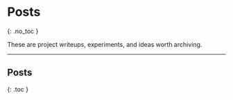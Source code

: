 # Posts
{: .no_toc }

These are project writeups, experiments, and ideas worth archiving.

---

## Posts

{: .toc }
